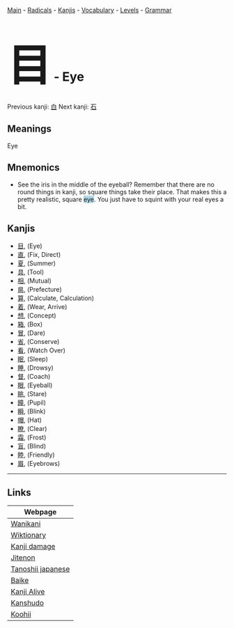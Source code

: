 <style> bigfont {font-size: 100px}</style>
[Main](../README.md) -
[Radicals](../radicals.md) -
[Kanjis](../kanjis.md) -
[Vocabulary](../vocabulary.md) -
[Levels](../levels.md) -
[Grammar](../grammar.md)
# <bigfont> 目</bigfont> - Eye 

Previous kanji: [白](白.md) Next kanji: [石](石.md) 

## Meanings
 Eye
## Mnemonics
 * See the iris in the middle of the eyeball? Remember that there are no round things in kanji, so square things take their place. That makes this a pretty realistic, square <span style="background-color:#ADD8E6"> eye</span>. You just have to squint with your real eyes a bit.


## Kanjis
 * [目](../kanjis/目.md), (Eye)
* [直](../kanjis/直.md), (Fix, Direct)
* [夏](../kanjis/夏.md), (Summer)
* [具](../kanjis/具.md), (Tool)
* [相](../kanjis/相.md), (Mutual)
* [県](../kanjis/県.md), (Prefecture)
* [算](../kanjis/算.md), (Calculate, Calculation)
* [着](../kanjis/着.md), (Wear, Arrive)
* [想](../kanjis/想.md), (Concept)
* [箱](../kanjis/箱.md), (Box)
* [冒](../kanjis/冒.md), (Dare)
* [省](../kanjis/省.md), (Conserve)
* [看](../kanjis/看.md), (Watch Over)
* [眠](../kanjis/眠.md), (Sleep)
* [睡](../kanjis/睡.md), (Drowsy)
* [督](../kanjis/督.md), (Coach)
* [眼](../kanjis/眼.md), (Eyeball)
* [眺](../kanjis/眺.md), (Stare)
* [瞳](../kanjis/瞳.md), (Pupil)
* [瞬](../kanjis/瞬.md), (Blink)
* [帽](../kanjis/帽.md), (Hat)
* [瞭](../kanjis/瞭.md), (Clear)
* [霜](../kanjis/霜.md), (Frost)
* [盲](../kanjis/盲.md), (Blind)
* [睦](../kanjis/睦.md), (Friendly)
* [眉](../kanjis/眉.md), (Eyebrows)



---

## Links 

| Webpage |
| --- |
| [Wanikani          ](https://www.wanikani.com/kanji/目) |
| [Wiktionary        ](https://en.wiktionary.org/wiki/目) |
| [Kanji damage      ](http://www.kanjidamage.com/kanji/search?utf8=✓&q=目) |
| [Jitenon           ](https://jitenon.com/kanji/目) |
| [Tanoshii japanese ](https://www.tanoshiijapanese.com/dictionary/kanji.cfm?k=目) |
| [Baike             ](https://baike.baidu.com/item/目) |
| [Kanji Alive       ](https://app.kanjialive.com/目) |
| [Kanshudo          ](https://www.kanshudo.com/searchmn?q=目) |
| [Koohii            ](https://kanji.koohii.com/study/kanji/目) |
